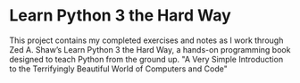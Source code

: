 # Learn Python 3 the Hard Way 
This project contains my completed exercises and notes as I work through Zed A. Shaw’s Learn Python 3 the Hard Way, a hands-on programming book designed to teach Python from the ground up.
"A Very Simple Introduction to the Terrifyingly Beautiful World of Computers and Code"
